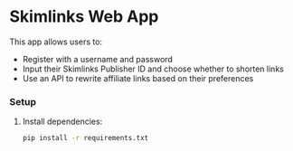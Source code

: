 # Skimlinks Web App

This app allows users to:
- Register with a username and password
- Input their Skimlinks Publisher ID and choose whether to shorten links
- Use an API to rewrite affiliate links based on their preferences

### Setup

1. Install dependencies:
   ```bash
   pip install -r requirements.txt
